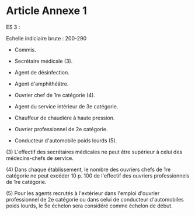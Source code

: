 # Article Annexe 1

ES 3 :

Echelle indiciaire brute : 200-290

- Commis.

- Secrétaire médicale (3).

- Agent de désinfection.

- Agent d'amphithéâtre.

- Ouvrier chef de 1re catégorie (4).

- Agent du service intérieur de 3e catégorie.

- Chauffeur de chaudière à haute pression.

- Ouvrier professionnel de 2e catégorie.

- Conducteur d'automobile poids lourds (5).

(3) L'effectif des secrétaires médicales ne peut être supérieur à celui des médecins-chefs de service.

(4) Dans chaque établissement, le nombre des ouvriers chefs de 1re catégorie ne peut excéder 10 p. 100 de l'effectif des ouvriers professionnels de 1re catégorie.

(5) Pour les agents recrutés à l'extérieur dans l'emploi d'ouvrier professionnel de 2e catégorie ou dans celui de conducteur d'automobiles poids lourds, le 5e échelon sera considéré comme échelon de début.
